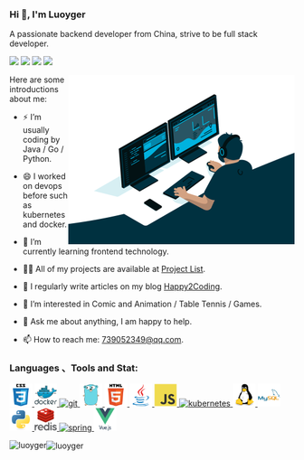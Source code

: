 ### Hi 👋, I'm **Luoyger**

A passionate backend developer from China, strive to be full stack developer.

[![](https://komarev.com/ghpvc/?username=luoyger&label=Profile%20views&color=0e75b6&style=flat)](https://github.com/luoyger/luoyger)
![](https://img.shields.io/badge/Backend-developer-yellow)
![](https://img.shields.io/badge/Devops-developer-green)
![](https://img.shields.io/badge/Frontend-developer-orange)

<img align="right" alt="GIF" src="https://raw.githubusercontent.com/luoyger/luoyger/main/code.gif" width="400" height="300" />
Here are some introductions about me:

- ⚡ I’m usually coding by Java / Go / Python.

- 😄 I worked on devops before such as kubernetes and docker.

- 🌱 I’m currently learning frontend technology.

- 👨‍💻 All of my projects are available at [Project List](https://github.com/luoyger?tab=repositories).

- 📝 I regularly write articles on my blog [Happy2Coding](http://www.happy2coding.com).

- 🏃 I’m interested in Comic and Animation / Table Tennis / Games.

- 💬 Ask me about anything, I am happy to help.

- 📫 How to reach me: 739052349@qq.com.

<h3 align="left">Languages 、Tools and Stat:</h3>
<p align="left"> <a href="https://www.w3schools.com/css/" target="_blank" rel="noreferrer"> <img src="https://raw.githubusercontent.com/devicons/devicon/master/icons/css3/css3-original-wordmark.svg" alt="css3" width="40" height="40"/> </a> <a href="https://www.docker.com/" target="_blank" rel="noreferrer"> <img src="https://raw.githubusercontent.com/devicons/devicon/master/icons/docker/docker-original-wordmark.svg" alt="docker" width="40" height="40"/> </a> <a href="https://git-scm.com/" target="_blank" rel="noreferrer"> <img src="https://www.vectorlogo.zone/logos/git-scm/git-scm-icon.svg" alt="git" width="40" height="40"/> </a> <a href="https://golang.org" target="_blank" rel="noreferrer"> <img src="https://raw.githubusercontent.com/devicons/devicon/master/icons/go/go-original.svg" alt="go" width="40" height="40"/> </a> <a href="https://www.w3.org/html/" target="_blank" rel="noreferrer"> <img src="https://raw.githubusercontent.com/devicons/devicon/master/icons/html5/html5-original-wordmark.svg" alt="html5" width="40" height="40"/> </a> <a href="https://www.java.com" target="_blank" rel="noreferrer"> <img src="https://raw.githubusercontent.com/devicons/devicon/master/icons/java/java-original.svg" alt="java" width="40" height="40"/> </a> <a href="https://developer.mozilla.org/en-US/docs/Web/JavaScript" target="_blank" rel="noreferrer"> <img src="https://raw.githubusercontent.com/devicons/devicon/master/icons/javascript/javascript-original.svg" alt="javascript" width="40" height="40"/> </a> <a href="https://kubernetes.io" target="_blank" rel="noreferrer"> <img src="https://www.vectorlogo.zone/logos/kubernetes/kubernetes-icon.svg" alt="kubernetes" width="40" height="40"/> </a> <a href="https://www.linux.org/" target="_blank" rel="noreferrer"> <img src="https://raw.githubusercontent.com/devicons/devicon/master/icons/linux/linux-original.svg" alt="linux" width="40" height="40"/> </a> <a href="https://www.mysql.com/" target="_blank" rel="noreferrer"> <img src="https://raw.githubusercontent.com/devicons/devicon/master/icons/mysql/mysql-original-wordmark.svg" alt="mysql" width="40" height="40"/> </a> <a href="https://www.python.org" target="_blank" rel="noreferrer"> <img src="https://raw.githubusercontent.com/devicons/devicon/master/icons/python/python-original.svg" alt="python" width="40" height="40"/> </a> <a href="https://redis.io" target="_blank" rel="noreferrer"> <img src="https://raw.githubusercontent.com/devicons/devicon/master/icons/redis/redis-original-wordmark.svg" alt="redis" width="40" height="40"/> </a> <a href="https://spring.io/" target="_blank" rel="noreferrer"> <img src="https://www.vectorlogo.zone/logos/springio/springio-icon.svg" alt="spring" width="40" height="40"/> </a> <a href="https://vuejs.org/" target="_blank" rel="noreferrer"> <img src="https://raw.githubusercontent.com/devicons/devicon/master/icons/vuejs/vuejs-original-wordmark.svg" alt="vuejs" width="40" height="40"/> </a> </p>

<p><img align="left" src="https://github-readme-stats.vercel.app/api/top-langs?username=luoyger&show_icons=true&locale=en&layout=compact" alt="luoyger" /></p>

<p><img align="center" src="https://github-readme-stats.vercel.app/api?username=luoyger&show_icons=true&locale=en" alt="luoyger" /></p>


